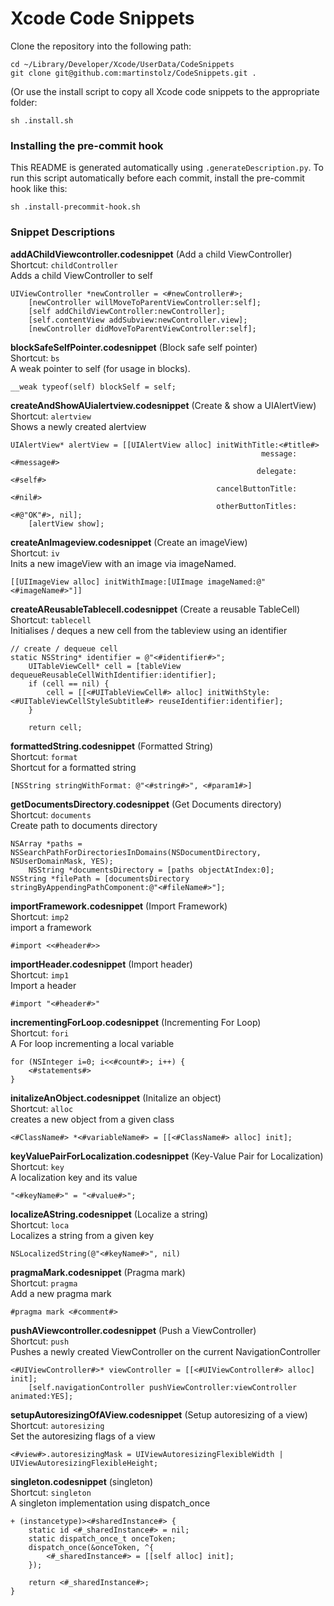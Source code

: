 # Xcode Code Snippets

Clone the repository into the following path:

    cd ~/Library/Developer/Xcode/UserData/CodeSnippets
    git clone git@github.com:martinstolz/CodeSnippets.git .

(Or use the install script to copy all Xcode code snippets to the appropriate folder:

    sh .install.sh

### Installing the pre-commit hook
This README is generated automatically using `.generateDescription.py`.
To run this script automatically before each commit, install the pre-commit hook like this:

    sh .install-precommit-hook.sh

### Snippet Descriptions

**addAChildViewcontroller.codesnippet**  (Add a child ViewController)  
Shortcut: `childController`  
Adds a child ViewController to self

    UIViewController *newController = <#newController#>;
        [newController willMoveToParentViewController:self];
        [self addChildViewController:newController];
        [self.contentView addSubview:newController.view];
        [newController didMoveToParentViewController:self];

**blockSafeSelfPointer.codesnippet**  (Block safe self pointer)  
Shortcut: `bs`  
A weak pointer to self (for usage in blocks).

    __weak typeof(self) blockSelf = self;

**createAndShowAUialertview.codesnippet**  (Create & show a UIAlertView)  
Shortcut: `alertview`  
Shows a newly created alertview

    UIAlertView* alertView = [[UIAlertView alloc] initWithTitle:<#title#>
                                                            message:<#message#>
                                                           delegate:<#self#>
                                                  cancelButtonTitle:<#nil#>
                                                  otherButtonTitles:<#@"OK"#>, nil];
        [alertView show];

**createAnImageview.codesnippet**  (Create an imageView)  
Shortcut: `iv`  
Inits a new imageView with an image via imageNamed.

    [[UIImageView alloc] initWithImage:[UIImage imageNamed:@"<#imageName#>"]]

**createAReusableTablecell.codesnippet**  (Create a reusable TableCell)  
Shortcut: `tablecell`  
Initialises / deques a new cell from the tableview using an identifier

    // create / dequeue cell
    static NSString* identifier = @"<#identifier#>";
        UITableViewCell* cell = [tableView dequeueReusableCellWithIdentifier:identifier];
        if (cell == nil) {
            cell = [[<#UITableViewCell#> alloc] initWithStyle:<#UITableViewCellStyleSubtitle#> reuseIdentifier:identifier];
        }
        
        return cell;

**formattedString.codesnippet**  (Formatted String)  
Shortcut: `format`  
Shortcut for a formatted string

    [NSString stringWithFormat: @"<#string#>", <#param1#>]

**getDocumentsDirectory.codesnippet**  (Get Documents directory)  
Shortcut: `documents`  
Create path to documents directory

    NSArray *paths = NSSearchPathForDirectoriesInDomains(NSDocumentDirectory, NSUserDomainMask, YES);
        NSString *documentsDirectory = [paths objectAtIndex:0];
    NSString *filePath = [documentsDirectory stringByAppendingPathComponent:@"<#fileName#>"];

**importFramework.codesnippet**  (Import Framework)  
Shortcut: `imp2`  
import a framework

    #import <<#header#>>

**importHeader.codesnippet**  (Import header)  
Shortcut: `imp1`  
Import a header

    #import "<#header#>"

**incrementingForLoop.codesnippet**  (Incrementing For Loop)  
Shortcut: `fori`  
A For loop incrementing a local variable

    for (NSInteger i=0; i<<#count#>; i++) {
        <#statements#>
    }

**initalizeAnObject.codesnippet**  (Initalize an object)  
Shortcut: `alloc`  
creates a new object from a given class

    <#ClassName#> *<#variableName#> = [[<#ClassName#> alloc] init];

**keyValuePairForLocalization.codesnippet**  (Key-Value Pair for Localization)  
Shortcut: `key`  
A localization key and its value

    "<#keyName#>" = "<#value#>";

**localizeAString.codesnippet**  (Localize a string)  
Shortcut: `loca`  
Localizes a string from a given key

    NSLocalizedString(@"<#keyName#>", nil)

**pragmaMark.codesnippet**  (Pragma mark)  
Shortcut: `pragma`  
Add a new pragma mark

    #pragma mark <#comment#>

**pushAViewcontroller.codesnippet**  (Push a ViewController)  
Shortcut: `push`  
Pushes a newly created ViewController on the current NavigationController

    <#UIViewController#>* viewController = [[<#UIViewController#> alloc] init];
        [self.navigationController pushViewController:viewController animated:YES];

**setupAutoresizingOfAView.codesnippet**  (Setup autoresizing of a view)  
Shortcut: `autoresizing`  
Set the autoresizing flags of a view

    <#view#>.autoresizingMask = UIViewAutoresizingFlexibleWidth | UIViewAutoresizingFlexibleHeight;

**singleton.codesnippet**  (singleton)  
Shortcut: `singleton`  
A singleton implementation using dispatch_once

    + (instancetype)><#sharedInstance#> {
        static id <#_sharedInstance#> = nil;
        static dispatch_once_t onceToken;
        dispatch_once(&onceToken, ^{
            <#_sharedInstance#> = [[self alloc] init];
        });
    
        return <#_sharedInstance#>;
    }

